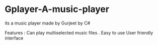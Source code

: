 # Gplayer-A-music-player
its a music player made by Gurjeet by C#

Features :
Can play multiselected music files .
Easy to use
User friendly interface

